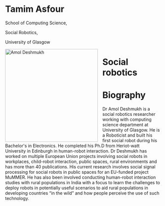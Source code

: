 # Tamim Asfour
School of Computing Science,

Social Robotics,

University of Glasgow

<img style="float: left;width: 300px;margin-right: 15px;margin-top: 0px;" src="https://twitter.com/amoldeshmukh18/photo" alt='Amol Deshmukh' />


# Social robotics

# Biography
Dr Amol Deshmukh is a social robotics researcher working with computing science department at University of Glasgow. He is a Roboticist and built his first social robot during his Bachelor's in Electronics. He completed his Ph.D from Heriot-watt University in Edinburgh in human-robot interaction. Dr Deshmukh has worked on multiple European Union projects involving social robots in workplaces, child-robot interaction, public spaces, rural environments and has more than 40 publications. His current research involves social signal processing for social robots in public spaces for an EU-funded project MuMMER. He has also been involved conducting human-robot interaction studies with rural populations in India with a focus to learn the challenges to deploy robots in potentially useful scenarios to aid rural populations in developing countries “in the wild” and how people perceive the use of such technology.